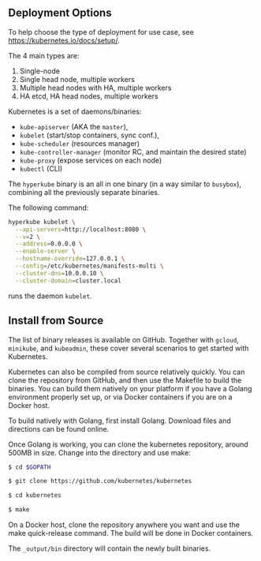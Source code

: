 ## Deployment Options

To help choose the type of deployment for use case, see https://kubernetes.io/docs/setup/.

The 4 main types are:

1) Single-node
2) Single head node, multiple workers
3) Multiple head nodes with HA, multiple workers
4) HA etcd, HA head nodes, multiple workers


Kubernetes is a set of daemons/binaries:

- `kube-apiserver` (AKA the `master`),
- `kubelet` (start/stop containers, sync conf.),
- `kube-scheduler` (resources manager)
- `kube-controller-manager` (monitor RC, and maintain the desired state)
- `kube-proxy` (expose services on each node)
- `kubectl` (CLI)

The `hyperkube` binary is an all in one binary (in a way similar to `busybox`), combining all the previously separate binaries.

The following command:

```bash
hyperkube kubelet \
  --api-servers=http://localhost:8080 \
  --v=2 \
  --address=0.0.0.0 \
  --enable-server \
  --hostname-override=127.0.0.1 \
  --config=/etc/kubernetes/manifests-multi \
  --cluster-dns=10.0.0.10 \
  --cluster-domain=cluster.local
```
runs the daemon `kubelet`.

## Install from Source
The list of binary releases is available on GitHub. Together with `gcloud`, `minikube`, and `kubeadmin`, these cover several scenarios to get started with Kubernetes.

Kubernetes can also be compiled from source relatively quickly. You can clone the repository from GitHub, and then use the Makefile to build the binaries. You can build them natively on your platform if you have a Golang environment properly set up, or via Docker containers if you are on a Docker host.

To build natively with Golang, first install Golang. Download files and directions can be found online.

Once Golang is working, you can clone the kubernetes repository, around 500MB in size. Change into the directory and use make:
```bash
$ cd $GOPATH

$ git clone https://github.com/kubernetes/kubernetes

$ cd kubernetes

$ make
```
On a Docker host, clone the repository anywhere you want and use the make quick-release command. The build will be done in Docker containers. 

The `_output/bin` directory will contain the newly built binaries.